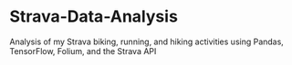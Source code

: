 # Strava-Data-Analysis
Analysis of my Strava biking, running, and hiking activities using Pandas, TensorFlow, Folium, and the Strava API

